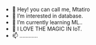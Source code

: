 - 👋 Hey! you can call me, Mtatiro
- 👀 I’m interested in database.
- 🌱 I’m currently learning ML..
- 💞️ I LOVE THE MAGIC IN IoT.
- 📫 ............

<!---
HappinessMtatiro/HappinessMtatiro is a ✨ special ✨ repository because its `README.md` (this file) appears on your GitHub profile.
You can click the Preview link to take a look at your changes.
--->

